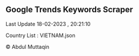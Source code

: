 

## Google Trends Keywords Scraper 
 
Last Update 18-02-2023 , 20:21:10

Country List :
VIETNAM.json



© Abdul Muttaqin 
